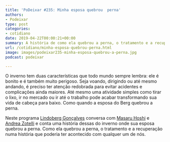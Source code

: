 ```yaml
---
title: 'PoDeixar #235: Minha esposa quebrou  perna'
authors:
- Podeixar
type: post
categories:
- cotidiano
date: 2019-04-22T00:00:21+00:00
summary: A história de como ela quebrou a perna, o tratamento e a recuperação numa história que poderia ter acontecido com qualquer um de nós.
url: /cotidiano/minha-esposa-quebrou-perna.html
image: images/podeixar235-minha-esposa-quebrou-a-perna.jpg
podcast: podeixar

---
```

O inverno tem duas características que todo mundo sempre lembra: ele é bonito e é também muito perigoso. Seja voando, dirigindo ou até mesmo andando, é preciso ter atenção redobrada para evitar acidentes e complicações ainda maiores. Até mesmo uma atividade simples como tirar o lixo, ir no mercado ou ir até o trabalho pode acabar transformando sua vida de cabeça para baixo. Como quando a esposa do Berg quebrou a perna.

Neste programa [Lindoberg Gonçalves][1] conversa com [Masaru Hoshi][2] e [Andrea Zotelli][3] e conta uma história dessas do inverno onde sua esposa quebrou a perna. Como ela quebrou a perna, o tratamento e a recuperação numa história que poderia ter acontecido com qualquer um de nós.<figure></figure> <figure class="wp-block-embed-youtube wp-block-embed is-type-video is-provider-youtube wp-embed-aspect-16-9 wp-has-aspect-ratio">

<div class="wp-block-embed__wrapper">
  <span class="embed-youtube" style="text-align:center; display: block;"></span>
</div></figure>



 [1]: /berg
 [2]: /japa
 [3]: /andreazotelli
 [4]: https://vempra.ca/seguroviagem